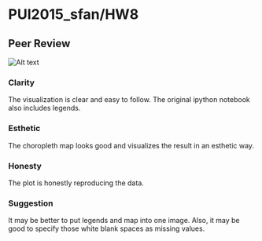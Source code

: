 # PUI2015_sfan/HW8
## Peer Review

![Alt text](peer_imgs/zhoujh20.png)

### Clarity
The visualization is clear and easy to follow. The original ipython notebook also includes legends.

### Esthetic
The choropleth map looks good and visualizes the result in an esthetic way.

### Honesty
The plot is honestly reproducing the data.

### Suggestion
It may be better to put legends and map into one image. Also, it may be good to specify those white blank spaces as missing values.